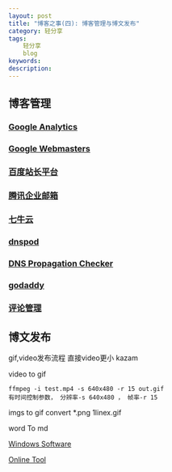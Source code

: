 ```yaml
---
layout: post
title: "博客之事(四): 博客管理与博文发布"
category: 轻分享
tags: 
    轻分享
    blog
keywords: 
description: 
---
```


## 博客管理
### [Google Analytics](https://analytics.google.com/analytics)

### [Google Webmasters](https://www.google.com/webmasters)

### [百度站长平台](http://zhanzhang.baidu.com)

### [腾讯企业邮箱](https://exmail.qq.com/)

### [七牛云](https://portal.qiniu.com)

### [dnspod](https://www.dnspod.cn/)

### [DNS Propagation Checker](https://www.whatsmydns.net/)

### [godaddy](https://www.godaddy.com/)

### [评论管理](https://disqus.com)






## 博文发布


gif,video发布流程
直接video更小
kazam

video to gif
```
ffmpeg -i test.mp4 -s 640x480 -r 15 out.gif
有时间控制参数， 分辨率-s 640x480 ， 帧率-r 15
```

imgs to gif
convert *.png 1linex.gif



word To md

[Windows Software](http://www.writage.com/)

[Online Tool](https://word-to-markdown.herokuapp.com/)




